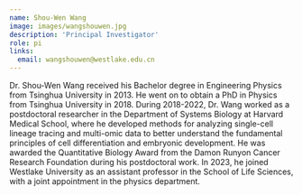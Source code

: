 ```yaml
---
name: Shou-Wen Wang
image: images/wangshouwen.jpg
description: 'Principal Investigator'
role: pi
links:
  email: wangshouwen@westlake.edu.cn
---
```


Dr. Shou-Wen Wang received his Bachelor degree in Engineering Physics from Tsinghua University in 2013. He went on to obtain a PhD in Physics from Tsinghua University in 2018. During 2018-2022, Dr. Wang worked as a postdoctoral researcher in the Department of Systems Biology at Harvard Medical School, where he developed methods for analyzing single-cell lineage tracing and multi-omic data to better understand the fundamental principles of cell differentiation and embryonic development. He was awarded the Quantitative Biology Award from the Damon Runyon Cancer Research Foundation during his postdoctoral work. In 2023, he joined Westlake University as an assistant professor in the School of Life Sciences, with a joint appointment in the physics department.
